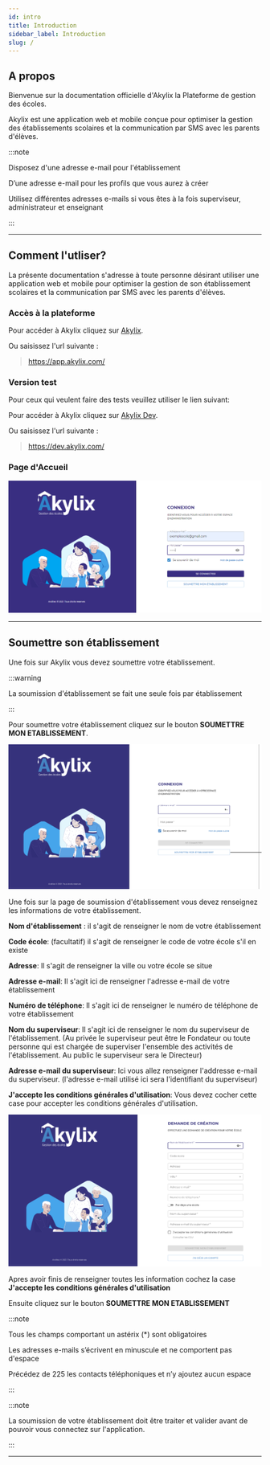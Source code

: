 ```yaml
---
id: intro
title: Introduction
sidebar_label: Introduction
slug: /
---
```



## A propos

Bienvenue sur la documentation officielle d'Akylix la Plateforme de gestion des écoles.

Akylix est une application web et mobile conçue pour optimiser la gestion des établissements scolaires et la communication par SMS avec les parents d'élèves.

:::note

Disposez d'une adresse e-mail pour l'établissement

D’une adresse e-mail pour les profils que vous aurez à créer

Utilisez différentes adresses e-mails si vous êtes à la fois superviseur, administrateur et enseignant

:::

---

## Comment l'utliser?

La présente documentation s'adresse à toute personne désirant utiliser une application web et mobile pour optimiser la gestion de son établissement scolaires et la communication par SMS avec les parents d'élèves.

### Accès à la plateforme 

Pour accéder à Akylix cliquez sur [Akylix](https://app.akylix.com/).

Ou saisissez l'url suivante :

> https://app.akylix.com/

### Version test
 
Pour ceux qui veulent faire des tests veuillez utiliser le lien suivant:

Pour accéder à Akylix cliquez sur [Akylix Dev](https://dev.akylix.com/).

Ou saisissez l'url suivante :

> https://dev.akylix.com/

### Page d'Accueil


![img](../static/img/PageAccueildiallo.PNG)


---

## Soumettre son établissement

Une fois sur Akylix vous devez soumettre votre établissement.

:::warning

La soumission d'établissement se fait une seule fois par établissement

:::

Pour soumettre votre établissement cliquez sur le bouton **SOUMETTRE MON ETABLISSEMENT**.

![img](../static/img/Connexion.png)

Une fois sur la page de soumission d'établissement vous devez renseignez les informations de votre établissement.

**Nom d'établissement** : il s'agit de renseigner le nom de votre établissement

**Code école**: (facultatif) il s'agit de renseigner le code de votre école s'il en existe

**Adresse**: Il s'agit de renseigner la ville ou votre école se situe 

**Adresse e-mail**: Il s'agit ici de renseigner l'adresse e-mail de votre établissement 

**Numéro de téléphone**: Il s'agit ici de renseigner le numéro de téléphone de votre établissement 

**Nom du superviseur**: Il s'agit ici de renseigner le nom du superviseur de l'établissement. (Au privée le superviseur peut être le Fondateur ou toute personne qui est chargée de superviser l'ensemble des activités de l'établissement. Au public le superviseur sera le Directeur)

**Adresse e-mail du superviseur**: Ici vous allez renseigner l'addresse e-mail du superviseur. (l'adresse e-mail utilisé ici sera l'identifiant du superviseur)

**J'accepte les conditions générales d'utilisation**: Vous devez cocher cette case pour accepter les conditions générales d'utilisation.

![img](../static/img/Soumettre.png)

Apres avoir finis de renseigner toutes les information cochez la case **J'accepte les conditions générales d'utilisation**

Ensuite cliquez sur le bouton **SOUMETTRE MON ETABLISSEMENT**

:::note

Tous les champs comportant un astérix (*) sont obligatoires

Les adresses e-mails s’écrivent en minuscule et ne comportent pas d'espace

Précédez de 225 les contacts téléphoniques et n’y ajoutez aucun espace

:::


:::note

La soumission de votre établissement doit être traiter et valider avant de pouvoir vous connectez sur l'application.

:::

---